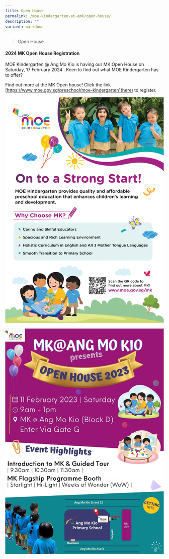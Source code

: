```yaml
---
title: Open House
permalink: /moe-kindergarten-at-amk/open-house/
description: ""
variant: markdown
---
```

>Open House

#### 2024 MK Open House Registration

MOE Kindergarten @ Ang Mo Kio is having our MK Open House on Saturday, 17 February 2024 . Keen to find out what MOE Kindergarten has to offer?

Find out more at the MK Open house!   Click the link [https://www.moe.gov.sg/preschool/moe-kindergarten](here) to register.


![](/images/MOE%20Kindergarten/2023%20MK%20OH%20Flyer-1.png)

![](/images/MOE%20Kindergarten/MK%20Open%20House_Revised%201.jpg)